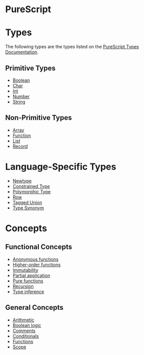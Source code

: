 # PureScript

# Types
The following types are the types listed on the [PureScript Types Documentation](https://github.com/purescript/documentation/blob/master/language/Types.md).

## Primitive Types
- [Boolean][type-boolean]
- [Char][type-char]
- [Int][type-int]
- [Number][type-number]
- [String][type-string]

## Non-Primitive Types
- [Array][type-array]
- [Function][type-function]
- [List][type-list]
- [Record][type-record]

# Language-Specific Types
- [Newtype][type-newtype]
- [Constrained Type][type-constrained]
- [Polymorphic Type][type-polymorphic]
- [Row][type-row]
- [Tagged Union][type-tagged-union]
- [Type Synonym][type-synonym]

[type-string]: ../../../reference/types/string.md
[type-char]: ../../../reference/types/char.md
[type-int]: ../../../reference/types/integer.md
[type-number]: ../../../reference/types/number.md
[type-boolean]: ../../../reference/types/boolean.md
[type-array]: ../../../reference/types/array.md
[type-list]: ../../../reference/types/list.md
[type-record]: ../../../reference/types/record.md
[type-function]: ../../../reference/types/function.md
[type-tagged-union]: types/tagged_union.md
[type-newtype]: types/newtype.md
[type-polymorphic]: types/polymorphic.md
[type-constrained]: types/constrained.md
[type-synonym]: types/type_synonym.md
[type-row]: types/row.md

# Concepts

## Functional Concepts
- [Anonymous functions][concept-anonymous-functions]
- [Higher-order functions][concept-higher-order-functions]
- [Immutability][concept-immutability]
- [Partial application][concept-partial-application]
- [Pure functions][concept-pure-functions]
- [Recursion][concept-recursion]
- [Type inference][concept-type-inference]

## General Concepts
- [Arithmetic][concept-arithmetic]
- [Boolean logic][concept-boolean-logic]
- [Comments][concept-comments]
- [Conditionals][concept-conditionals]
- [Functions][concept-functions]
- [Scope][concept-scope]

[concept-scope]: ../../../reference/concepts/scope.md
[concept-functions]: ../../../reference/concepts/functions.md
[concept-conditionals]: ../../../reference/concepts/conditionals.md
[concept-comments]: ../../../reference/concepts/comments.md
[concept-boolean-logic]: ../../../reference/concepts/boolean_logic.md
[concept-arithmetic]: ../../../reference/concepts/arithmetic.md
[concept-recursion]: ../../../reference/concepts/recursion.md
[concept-higher-order-functions]: ../../../reference/concepts/higher_order_functions.md
[concept-immutability]: ../../../reference/concepts/immutability.md
[concept-partial-application]: ../../../reference/concepts/partial_application.md
[concept-pure-functions]: ../../../reference/concepts/pure_functions.md
[concept-anonymous-functions]: ../../../reference/concepts/anonymous_functions.md
[concept-type-inference]: ../../../reference/concepts/type_inference.md

